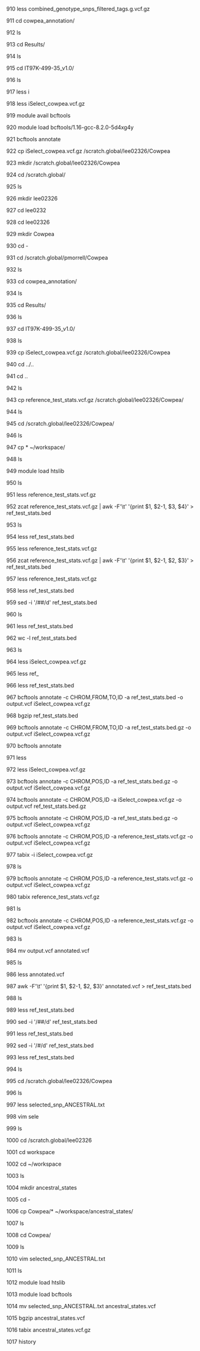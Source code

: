 910  less combined_genotype_snps_filtered_tags.g.vcf.gz

  911  cd cowpea_annotation/

  912  ls

  913  cd Results/

  914  ls

  915  cd IT97K-499-35_v1.0/

  916  ls

  917  less i

  918  less iSelect_cowpea.vcf.gz

  919  module avail bcftools

  920  module load bcftools/1.16-gcc-8.2.0-5d4xg4y

  921  bcftools annotate

  922  cp iSelect_cowpea.vcf.gz /scratch.global/lee02326/Cowpea

  923  mkdir /scratch.global/lee02326/Cowpea

  924  cd /scratch.global/

  925  ls

  926  mkdir lee02326

  927  cd lee0232

  928  cd lee02326

  929  mkdir Cowpea

  930  cd -

  931  cd /scratch.global/pmorrell/Cowpea

  932  ls

  933  cd cowpea_annotation/

  934  ls

  935  cd Results/

  936  ls

  937  cd IT97K-499-35_v1.0/

  938  ls

  939  cp iSelect_cowpea.vcf.gz /scratch.global/lee02326/Cowpea

  940  cd ../..

  941  cd ..

  942  ls

  943  cp reference_test_stats.vcf.gz /scratch.global/lee02326/Cowpea/

  944  ls

  945  cd /scratch.global/lee02326/Cowpea/

  946  ls

  947  cp * ~/workspace/

  948  ls

  949  module load htslib

  950  ls

  951  less reference_test_stats.vcf.gz 

  952  zcat reference_test_stats.vcf.gz | awk -F'\t' '{print $1, $2-1, $3, $4}' > ref_test_stats.bed

  953  ls

  954  less ref_test_stats.bed 

  955  less reference_test_stats.vcf.gz 

  956  zcat reference_test_stats.vcf.gz | awk -F'\t' '{print $1, $2-1, $2, $3}' > ref_test_stats.bed

  957  less reference_test_stats.vcf.gz 

  958  less ref_test_stats.bed 

  959  sed -i '/##/d' ref_test_stats.bed 

  960  ls

  961  less ref_test_stats.bed 

  962  wc -l ref_test_stats.bed 

  963  ls

  964  less iSelect_cowpea.vcf.gz 

  965  less ref_

  966  less ref_test_stats.bed 

  967  bcftools annotate -c CHROM,FROM,TO,ID -a ref_test_stats.bed   -o output.vcf  iSelect_cowpea.vcf.gz 

  968  bgzip ref_test_stats.bed 

  969  bcftools annotate -c CHROM,FROM,TO,ID -a ref_test_stats.bed.gz   -o output.vcf  iSelect_cowpea.vcf.gz 

  970  bcftools annotate

  971  less

  972  less iSelect_cowpea.vcf.gz 

  973  bcftools annotate -c CHROM,POS,ID -a ref_test_stats.bed.gz   -o output.vcf  iSelect_cowpea.vcf.gz 

  974  bcftools annotate -c CHROM,POS,ID -a iSelect_cowpea.vcf.gz   -o output.vcf ref_test_stats.bed.gz 

  975  bcftools annotate -c CHROM,POS,ID -a ref_test_stats.bed.gz   -o output.vcf  iSelect_cowpea.vcf.gz 

  976  bcftools annotate -c CHROM,POS,ID -a reference_test_stats.vcf.gz   -o output.vcf  iSelect_cowpea.vcf.gz 

  977  tabix -i iSelect_cowpea.vcf.gz 

  978  ls

  979  bcftools annotate -c CHROM,POS,ID -a reference_test_stats.vcf.gz   -o output.vcf  iSelect_cowpea.vcf.gz 

  980  tabix reference_test_stats.vcf.gz 

  981  ls

  982  bcftools annotate -c CHROM,POS,ID -a reference_test_stats.vcf.gz   -o output.vcf  iSelect_cowpea.vcf.gz 

  983  ls

  984  mv output.vcf annotated.vcf

  985  ls

  986  less annotated.vcf

  987  awk -F'\t' '{print $1, $2-1, $2, $3}' annotated.vcf > ref_test_stats.bed

  988  ls

  989  less ref_test_stats.bed

  990  sed -i '/##/d' ref_test_stats.bed 

  991  less ref_test_stats.bed

  992  sed -i '/#/d' ref_test_stats.bed 

  993  less ref_test_stats.bed

  994  ls

  995  cd /scratch.global/lee02326/Cowpea

  996  ls

  997  less selected_snp_ANCESTRAL.txt 

  998  vim sele

  999  ls

 1000  cd /scratch.global/lee02326

 1001  cd workspace

 1002  cd ~/workspace

 1003  ls

 1004  mkdir ancestral_states

 1005  cd -

 1006  cp Cowpea/* ~/workspace/ancestral_states/

 1007  ls

 1008  cd Cowpea/

 1009  ls

 1010  vim selected_snp_ANCESTRAL.txt 

 1011  ls

 1012  module load htslib

 1013  module load bcftools

 1014  mv selected_snp_ANCESTRAL.txt ancestral_states.vcf

 1015  bgzip ancestral_states.vcf 

 1016  tabix ancestral_states.vcf.gz 

 1017  history

